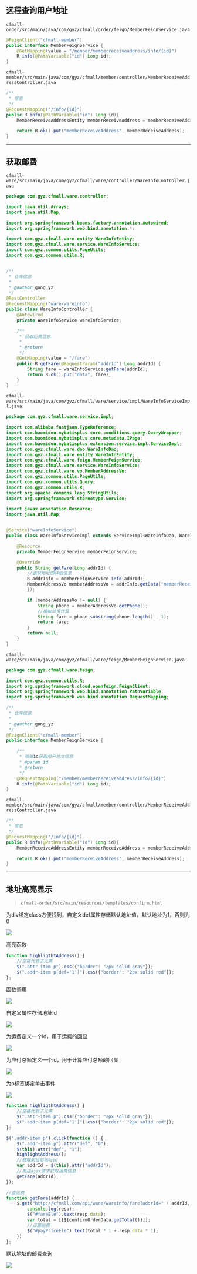 ## 远程查询用户地址

`cfmall-order/src/main/java/com/gyz/cfmall/order/feign/MemberFeignService.java`

```java
@FeignClient("cfmall-member")
public interface MemberFeignService {
    @GetMapping(value = "/member/memberreceiveaddress/info/{id}")
    R info(@PathVariable("id") Long id);
}
```

`cfmall-member/src/main/java/com/gyz/cfmall/member/controller/MemberReceiveAddressController.java`

```java
/**
 * 信息
 */
@RequestMapping("/info/{id}")
public R info(@PathVariable("id") Long id){
    MemberReceiveAddressEntity memberReceiveAddress = memberReceiveAddressService.getById(id);

    return R.ok().put("memberReceiveAddress", memberReceiveAddress);
}
```

---

## 获取邮费

`cfmall-ware/src/main/java/com/gyz/cfmall/ware/controller/WareInfoController.java`

```java
package com.gyz.cfmall.ware.controller;

import java.util.Arrays;
import java.util.Map;

import org.springframework.beans.factory.annotation.Autowired;
import org.springframework.web.bind.annotation.*;

import com.gyz.cfmall.ware.entity.WareInfoEntity;
import com.gyz.cfmall.ware.service.WareInfoService;
import com.gyz.common.utils.PageUtils;
import com.gyz.common.utils.R;


/**
 * 仓库信息
 *
 * @author gong_yz
 */
@RestController
@RequestMapping("ware/wareinfo")
public class WareInfoController {
    @Autowired
    private WareInfoService wareInfoService;

    /**
     * 获取运费信息
     *
     * @return
     */
    @GetMapping(value = "/fare")
    public R getFare(@RequestParam("addrId") Long addrId) {
        String fare = wareInfoService.getFare(addrId);
        return R.ok().put("data", fare);
    }
}
```

`cfmall-ware/src/main/java/com/gyz/cfmall/ware/service/impl/WareInfoServiceImpl.java`

```java
package com.gyz.cfmall.ware.service.impl;

import com.alibaba.fastjson.TypeReference;
import com.baomidou.mybatisplus.core.conditions.query.QueryWrapper;
import com.baomidou.mybatisplus.core.metadata.IPage;
import com.baomidou.mybatisplus.extension.service.impl.ServiceImpl;
import com.gyz.cfmall.ware.dao.WareInfoDao;
import com.gyz.cfmall.ware.entity.WareInfoEntity;
import com.gyz.cfmall.ware.feign.MemberFeignService;
import com.gyz.cfmall.ware.service.WareInfoService;
import com.gyz.cfmall.ware.vo.MemberAddressVo;
import com.gyz.common.utils.PageUtils;
import com.gyz.common.utils.Query;
import com.gyz.common.utils.R;
import org.apache.commons.lang.StringUtils;
import org.springframework.stereotype.Service;

import javax.annotation.Resource;
import java.util.Map;


@Service("wareInfoService")
public class WareInfoServiceImpl extends ServiceImpl<WareInfoDao, WareInfoEntity> implements WareInfoService {

    @Resource
    private MemberFeignService memberFeignService;

    @Override
    public String getFare(Long addrId) {
        //收获地址的详细信息
        R addrInfo = memberFeignService.info(addrId);
        MemberAddressVo memberAddressVo = addrInfo.getData("memberReceiveAddress", new TypeReference<MemberAddressVo>() {
        });

        if (memberAddressVo != null) {
            String phone = memberAddressVo.getPhone();
            //模拟邮费计算
            String fare = phone.substring(phone.length() - 1);
            return fare;
        }
        return null;
    }
}
```

`cfmall-ware/src/main/java/com/gyz/cfmall/ware/feign/MemberFeignService.java`

```java
package com.gyz.cfmall.ware.feign;

import com.gyz.common.utils.R;
import org.springframework.cloud.openfeign.FeignClient;
import org.springframework.web.bind.annotation.PathVariable;
import org.springframework.web.bind.annotation.RequestMapping;

/**
 * 仓库信息
 *
 * @author gong_yz
 */
@FeignClient("cfmall-member")
public interface MemberFeignService {

    /**
     * 根据id获取用户地址信息
     * @param id
     * @return
     */
    @RequestMapping("/member/memberreceiveaddress/info/{id}")
    R info(@PathVariable("id") Long id);
}
```

`cfmall-member/src/main/java/com/gyz/cfmall/member/controller/MemberReceiveAddressController.java`

```java
/**
 * 信息
 */
@RequestMapping("/info/{id}")
public R info(@PathVariable("id") Long id){
    MemberReceiveAddressEntity memberReceiveAddress = memberReceiveAddressService.getById(id);

    return R.ok().put("memberReceiveAddress", memberReceiveAddress);
}
```

---

## 地址高亮显示

> `cfmall-order/src/main/resources/templates/confirm.html`


为div绑定class方便找到，自定义def属性存储默认地址值，默认地址为1，否则为0

![](https://cfmall-hello.oss-cn-beijing.aliyuncs.com/img/202401/83a500d05dacfbd65d051bf672d64153.png#id=lJki7&originHeight=128&originWidth=1582&originalType=binary&ratio=1&rotation=0&showTitle=false&status=done&style=none&title=)

高亮函数

```javascript
function highligthtAddress() {
	//空格代表子元素
	$(".attr-item p").css({"border": "2px solid gray"});
	$(".addr-item p[def='1']").css({"border": "2px solid red"});
};
```

函数调用

![](https://cfmall-hello.oss-cn-beijing.aliyuncs.com/img/202401/e57e45105ca59b6b91cf876303936220.png#id=O3Cns&originHeight=854&originWidth=647&originalType=binary&ratio=1&rotation=0&showTitle=false&status=done&style=none&title=)

自定义属性存储地址Id

![](https://cfmall-hello.oss-cn-beijing.aliyuncs.com/img/202401/4f8f4020218398708b80b5574598659d.png#id=MSkie&originHeight=111&originWidth=1774&originalType=binary&ratio=1&rotation=0&showTitle=false&status=done&style=none&title=)

为运费定义一个id，用于运费的回显

![](https://cfmall-hello.oss-cn-beijing.aliyuncs.com/img/202401/5911e04331d9ce7d76b320619c923f96.png#id=ylh0b&originHeight=119&originWidth=618&originalType=binary&ratio=1&rotation=0&showTitle=false&status=done&style=none&title=)

为应付总额定义一个id，用于计算应付总额的回显

![](https://cfmall-hello.oss-cn-beijing.aliyuncs.com/img/202401/b6d08b5359b4ac9a28aa74618e648ca0.png#id=Akhtt&originHeight=146&originWidth=1266&originalType=binary&ratio=1&rotation=0&showTitle=false&status=done&style=none&title=)

为p标签绑定单击事件

![](https://cfmall-hello.oss-cn-beijing.aliyuncs.com/img/202401/2917f6a2a0634e53a36c548b4a8d47ca.png#id=qo1fi&originHeight=760&originWidth=913&originalType=binary&ratio=1&rotation=0&showTitle=false&status=done&style=none&title=)

```javascript
function highligthtAddress() {
	//空格代表子元素
	$(".attr-item p").css({"border": "2px solid gray"});
	$(".addr-item p[def='1']").css({"border": "2px solid red"});
};

$(".addr-item p").click(function () {
	$(".addr-item p").attr("def", "0");
	$(this).attr("def", "1");
	highlightAddress();
	//获取到当前地址id
	var addrId = $(this).attr("addrId");
	//发送ajax请求获取运费信息
	getFare(addrId);
});

//查运费
function getFare(addrId) {
	$.get("http://cfmall.com/api/ware/wareinfo/fare?addrId=" + addrId, function (resp) {
		console.log(resp);
		$("#fareEle").text(resp.data);
		var total = [[${confirmOrderData.getTotal()}]];
		//设置运费
		$("#payPriceEle").text(total * 1 + resp.data * 1);
	})
};
```

默认地址的邮费查询

![](https://cfmall-hello.oss-cn-beijing.aliyuncs.com/img/202401/5b4319440aa5b5267aaa24462abb06a7.png#id=kJSO3&originHeight=876&originWidth=657&originalType=binary&ratio=1&rotation=0&showTitle=false&status=done&style=none&title=)
